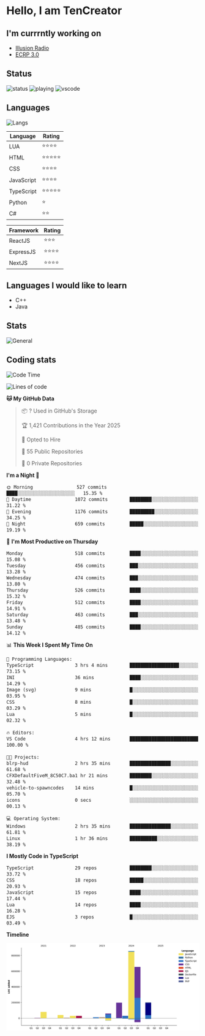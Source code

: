 # Hello, I am TenCreator

## I'm currrntly working on
- [Illusion Radio](https://illusionradio.co.uk/)
- [ECRP 3.0](http://github.com/Emerald-Coast-Roleplay/)

## Status
![status](https://api.statusbadges.me/badge/status/518334475038359555?simple=true&style=for-the-badge)
![playing](https://api.statusbadges.me/badge/playing/518334475038359555?style=for-the-badge)
![vscode](https://api.statusbadges.me/badge/vscode/518334475038359555?style=for-the-badge)

## Languages
![Langs](https://github-readme-stats.vercel.app/api/top-langs/?username=tencreator&layout=compact&theme=radical)


|Language|Rating|
|--------|------|
|LUA|⭐️⭐️⭐️⭐️|
|HTML|⭐️⭐️⭐️⭐️⭐️|
|CSS|⭐️⭐️⭐️⭐️|
|JavaScript|⭐️⭐️⭐️⭐️|
|TypeScript|⭐️⭐️⭐️⭐️⭐️|
|Python|⭐️|
|C#|⭐️⭐️ |

|Framework|Rating|
|--------|------|
|ReactJS|⭐️⭐️⭐|
|ExpressJS|⭐️⭐️⭐️⭐️|
|NextJS|⭐️⭐️⭐⭐️|

## Languages I would like to learn
- C++
- Java

## Stats
![General](https://github-readme-stats.vercel.app/api?username=tencreator&show_icons=true&theme=radical)

## Coding stats

<!--START_SECTION:waka-->
![Code Time](http://img.shields.io/badge/Code%20Time-499%20hrs%2053%20mins-blue)

![Lines of code](https://img.shields.io/badge/From%20Hello%20World%20I%27ve%20Written-2.2%20million%20lines%20of%20code-blue)

**🐱 My GitHub Data** 

> 📦 ? Used in GitHub's Storage 
 > 
> 🏆 1,421 Contributions in the Year 2025
 > 
> 💼 Opted to Hire
 > 
> 📜 55 Public Repositories 
 > 
> 🔑 0 Private Repositories 
 > 
**I'm a Night 🦉** 

```text
🌞 Morning                527 commits         ████░░░░░░░░░░░░░░░░░░░░░   15.35 % 
🌆 Daytime                1072 commits        ████████░░░░░░░░░░░░░░░░░   31.22 % 
🌃 Evening                1176 commits        █████████░░░░░░░░░░░░░░░░   34.25 % 
🌙 Night                  659 commits         █████░░░░░░░░░░░░░░░░░░░░   19.19 % 
```
📅 **I'm Most Productive on Thursday** 

```text
Monday                   518 commits         ████░░░░░░░░░░░░░░░░░░░░░   15.08 % 
Tuesday                  456 commits         ███░░░░░░░░░░░░░░░░░░░░░░   13.28 % 
Wednesday                474 commits         ███░░░░░░░░░░░░░░░░░░░░░░   13.80 % 
Thursday                 526 commits         ████░░░░░░░░░░░░░░░░░░░░░   15.32 % 
Friday                   512 commits         ████░░░░░░░░░░░░░░░░░░░░░   14.91 % 
Saturday                 463 commits         ███░░░░░░░░░░░░░░░░░░░░░░   13.48 % 
Sunday                   485 commits         ████░░░░░░░░░░░░░░░░░░░░░   14.12 % 
```


📊 **This Week I Spent My Time On** 

```text
💬 Programming Languages: 
TypeScript               3 hrs 4 mins        ██████████████████░░░░░░░   73.15 % 
INI                      36 mins             ████░░░░░░░░░░░░░░░░░░░░░   14.29 % 
Image (svg)              9 mins              █░░░░░░░░░░░░░░░░░░░░░░░░   03.95 % 
CSS                      8 mins              █░░░░░░░░░░░░░░░░░░░░░░░░   03.29 % 
Lua                      5 mins              █░░░░░░░░░░░░░░░░░░░░░░░░   02.32 % 

🔥 Editors: 
VS Code                  4 hrs 12 mins       █████████████████████████   100.00 % 

🐱‍💻 Projects: 
blrp-hud                 2 hrs 35 mins       ███████████████░░░░░░░░░░   61.68 % 
CFXDefaultFiveM_8C50C7.ba1 hr 21 mins        ████████░░░░░░░░░░░░░░░░░   32.48 % 
vehicle-to-spawncodes    14 mins             █░░░░░░░░░░░░░░░░░░░░░░░░   05.70 % 
icons                    0 secs              ░░░░░░░░░░░░░░░░░░░░░░░░░   00.13 % 

💻 Operating System: 
Windows                  2 hrs 35 mins       ███████████████░░░░░░░░░░   61.81 % 
Linux                    1 hr 36 mins        ██████████░░░░░░░░░░░░░░░   38.19 % 
```

**I Mostly Code in TypeScript** 

```text
TypeScript               29 repos            ████████░░░░░░░░░░░░░░░░░   33.72 % 
CSS                      18 repos            █████░░░░░░░░░░░░░░░░░░░░   20.93 % 
JavaScript               15 repos            ████░░░░░░░░░░░░░░░░░░░░░   17.44 % 
Lua                      14 repos            ████░░░░░░░░░░░░░░░░░░░░░   16.28 % 
EJS                      3 repos             █░░░░░░░░░░░░░░░░░░░░░░░░   03.49 % 
```



**Timeline**

![Lines of Code chart](https://raw.githubusercontent.com/tencreator/tencreator/main/assets/bar_graph.png)


<!--END_SECTION:waka-->
